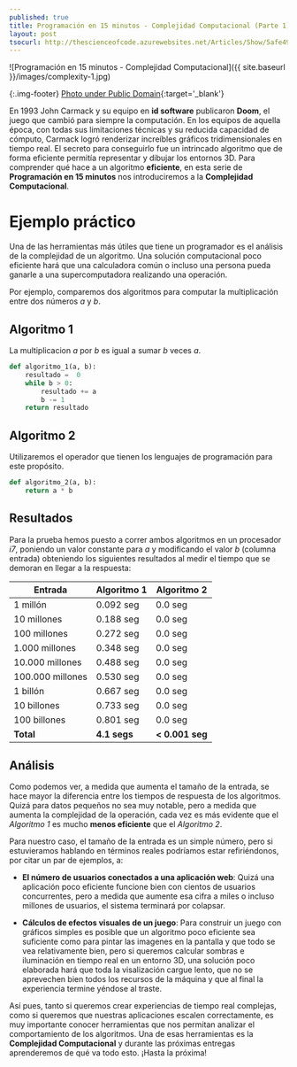```yaml
---
published: true
title: Programación en 15 minutos - Complejidad Computacional (Parte 1)
layout: post
tsocurl: http://thescienceofcode.azurewebsites.net/Articles/Show/5afe49c93e671569ac7d12fe
---
```

![Programación en 15 minutos - Complejidad Computacional]({{ site.baseurl }}/images/complexity-1.jpg)

{:.img-footer}
[Photo under Public Domain](https://unsplash.com/photos/Q1p7bh3SHj8){:target='_blank'}

En 1993 John Carmack y su equipo en **id software** publicaron **Doom**, el juego que cambió para siempre la computación. En los equipos de aquella época, con todas sus limitaciones técnicas y su reducida capacidad de cómputo, Carmack logró renderizar increíbles gráficos tridimensionales en tiempo real. El secreto para conseguirlo fue un intrincado algoritmo que de forma eficiente permitía representar y dibujar los entornos 3D. Para comprender qué hace a un algoritmo **eficiente**, en esta serie de **Programación en 15 minutos** nos introduciremos a la **Complejidad Computacional**.
<!--more-->

# Ejemplo práctico

Una de las herramientas más útiles que tiene un programador es el análisis de la complejidad de un algoritmo. Una solución computacional poco eficiente hará que una calculadora común o incluso una persona pueda ganarle a una supercomputadora realizando una operación.

Por ejemplo, comparemos dos algoritmos para computar la multiplicación entre dos números *a* y *b*.

## Algoritmo 1

La multiplicacion *a* por *b* es igual a sumar *b*
veces *a*.

```python
def algoritmo_1(a, b):
    resultado =  0
    while b > 0:
        resultado += a
        b -= 1
    return resultado
```

## Algoritmo 2

Utilizaremos el operador que tienen los lenguajes de programación para este propósito.

```python
def algoritmo_2(a, b):
    return a * b
```

## Resultados

Para la prueba hemos puesto a correr ambos algoritmos en un procesador *i7*, poniendo un valor constante para *a* y modificando el valor *b* (columna entrada) obteniendo los siguientes resultados al medir el tiempo que se demoran en llegar a la respuesta:

| Entrada            | Algoritmo 1 | Algoritmo 2 |
| ------------------ | ----------- | ----------- |
| 1 millón           | 0.092 seg   | 0.0 seg     |
| 10 millones        | 0.188 seg   | 0.0 seg     |
| 100 millones       | 0.272 seg   | 0.0 seg     |
| 1.000 millones     | 0.348 seg   | 0.0 seg     |
| 10.000 millones    | 0.488 seg   | 0.0 seg     |
| 100.000 millones   | 0.530 seg   | 0.0 seg     |
| 1 billón           | 0.667 seg   | 0.0 seg     |
| 10 billones        | 0.733 seg   | 0.0 seg     |
| 100 billones       | 0.801 seg   | 0.0 seg     |
| **Total**          | **4.1 segs**    | **< 0.001 seg** |

## Análisis

Como podemos ver, a medida que aumenta el tamaño de la entrada, se hace mayor la diferencia entre los tiempos de respuesta de los algoritmos. Quizá para datos pequeños no sea muy notable, pero a medida que aumenta la complejidad de la operación, cada vez es más evidente que el *Algoritmo 1* es mucho **menos eficiente** que el *Algoritmo 2*.

Para nuestro caso, el tamaño de la entrada es un simple número, pero si estuvieramos hablando en términos reales podríamos estar refiriéndonos, por citar un par de ejemplos, a:

* **El número de usuarios conectados a una aplicación web**: Quizá una aplicación poco eficiente funcione bien con cientos de usuarios concurrentes, pero a medida que aumente esa cifra a miles o incluso millones de usuarios, el sistema terminará por colapsar.

* **Cálculos de efectos visuales de un juego**: Para construir un juego con gráficos simples es posible que un algoritmo poco eficiente sea suficiente como para pintar las imagenes en la pantalla y que todo se vea relativamente bien, pero si queremos calcular sombras e iluminación en tiempo real en un entorno 3D, una solución poco elaborada hará que toda la visalización cargue lento, que no se aprevechen bien todos los recursos de la máquina y que al final la experiencia termine yéndose al traste.

Así pues, tanto si queremos crear experiencias de tiempo real complejas, como si queremos que nuestras aplicaciones escalen correctamente, es muy importante conocer herramientas que nos permitan analizar el comportamiento de los algoritmos. Una de esas herramientas es la **Complejidad Computacional** y durante las próximas entregas aprenderemos de qué va todo esto. ¡Hasta la próxima!
